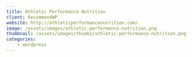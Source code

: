 ```yaml
---
title: Athletic Performance Nutrition
client: RecommendWP
website: http://athleticperformancenutrition.com/
image: /assets/images/athletic-performance-nutrition.png
thumbnail: /assets/images/thumbs/athletic-performance-nutrition.png
categories:
    - wordpress
---
```


